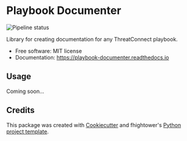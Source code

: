 # Playbook Documenter

![Pipeline status](https://gitlab.com/fhightower-tc/playbook-documenter/badges/master/build.svg)

Library for creating documentation for any ThreatConnect playbook.

* Free software: MIT license
* Documentation: https://playbook-documenter.readthedocs.io

## Usage

Coming soon...

## Credits

This package was created with [Cookiecutter](https://github.com/audreyr/cookiecutter) and fhightower's [Python project template](https://gitlab.com/fhightower-tc-templates/python-project-template).
